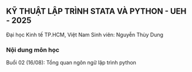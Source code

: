 ## KỸ THUẬT LẬP TRÌNH STATA VÀ PYTHON - UEH - 2025

Đại học Kinh tế TP.HCM, Việt Nam
Sinh viên: Nguyễn Thùy Dung 

### Nội dung môn học
Buổi 02 (16/08): Tổng quan ngôn ngữ lập trình python
